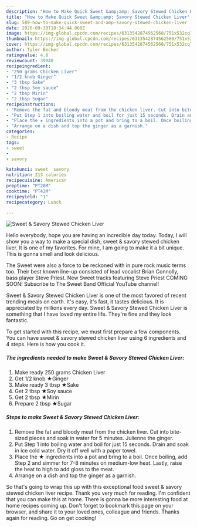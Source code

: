 ```yaml
---
description: "How to Make Quick Sweet &amp;amp; Savory Stewed Chicken Liver"
title: "How to Make Quick Sweet &amp;amp; Savory Stewed Chicken Liver"
slug: 589-how-to-make-quick-sweet-and-amp-savory-stewed-chicken-liver
date: 2020-09-30T18:34:44.860Z
image: https://img-global.cpcdn.com/recipes/6313542874562560/751x532cq70/sweet-savory-stewed-chicken-liver-recipe-main-photo.jpg
thumbnail: https://img-global.cpcdn.com/recipes/6313542874562560/751x532cq70/sweet-savory-stewed-chicken-liver-recipe-main-photo.jpg
cover: https://img-global.cpcdn.com/recipes/6313542874562560/751x532cq70/sweet-savory-stewed-chicken-liver-recipe-main-photo.jpg
author: Tyler Becker
ratingvalue: 4.8
reviewcount: 39048
recipeingredient:
- "250 grams Chicken Liver"
- "1/2 knob Ginger"
- "3 tbsp Sake"
- "2 tbsp Soy sauce"
- "2 tbsp Mirin"
- "2 tbsp Sugar"
recipeinstructions:
- "Remove the fat and bloody meat from the chicken liver. Cut into bite-sized pieces and soak in water for 5 minutes. Julienne the ginger."
- "Put Step 1 into boiling water and boil for just 15 seconds. Drain and soak in ice cold water. Dry it off well with a paper towel."
- "Place the ★ ingredients into a pot and bring to a boil. Once boiling, add Step 2 and simmer for 7-8 minutes on medium-low heat. Lastly, raise the heat to high to add gloss to the meat."
- "Arrange on a dish and top the ginger as a garnish."
categories:
- Recipe
tags:
- sweet
- 
- savory

katakunci: sweet  savory 
nutrition: 213 calories
recipecuisine: American
preptime: "PT28M"
cooktime: "PT42M"
recipeyield: "1"
recipecategory: Lunch

---
```



![Sweet &amp; Savory Stewed Chicken Liver](https://img-global.cpcdn.com/recipes/6313542874562560/751x532cq70/sweet-savory-stewed-chicken-liver-recipe-main-photo.jpg)

Hello everybody, hope you are having an incredible day today. Today, I will show you a way to make a special dish, sweet &amp; savory stewed chicken liver. It is one of my favorites. For mine, I am going to make it a bit unique. This is gonna smell and look delicious.

The Sweet were also a force to be reckoned with in pure rock music terms too. Their best known line-up consisted of lead vocalist Brian Connolly, bass player Steve Priest. New Sweet tracks featuring Steve Priest COMING SOON! Subscribe to The Sweet Band Official YouTube channel!

Sweet &amp; Savory Stewed Chicken Liver is one of the most favored of recent trending meals on earth. It's easy, it's fast, it tastes delicious. It is appreciated by millions every day. Sweet &amp; Savory Stewed Chicken Liver is something that I have loved my entire life. They're fine and they look fantastic.


To get started with this recipe, we must first prepare a few components. You can have sweet &amp; savory stewed chicken liver using 6 ingredients and 4 steps. Here is how you cook it.

<!--inarticleads1-->

##### The ingredients needed to make Sweet &amp; Savory Stewed Chicken Liver:

1. Make ready 250 grams Chicken Liver
1. Get 1/2 knob ★Ginger
1. Make ready 3 tbsp ★Sake
1. Get 2 tbsp ★Soy sauce
1. Get 2 tbsp ★Mirin
1. Prepare 2 tbsp ★Sugar




<!--inarticleads2-->

##### Steps to make Sweet &amp; Savory Stewed Chicken Liver:

1. Remove the fat and bloody meat from the chicken liver. Cut into bite-sized pieces and soak in water for 5 minutes. Julienne the ginger.
1. Put Step 1 into boiling water and boil for just 15 seconds. Drain and soak in ice cold water. Dry it off well with a paper towel.
1. Place the ★ ingredients into a pot and bring to a boil. Once boiling, add Step 2 and simmer for 7-8 minutes on medium-low heat. Lastly, raise the heat to high to add gloss to the meat.
1. Arrange on a dish and top the ginger as a garnish.




So that's going to wrap this up with this exceptional food sweet &amp; savory stewed chicken liver recipe. Thank you very much for reading. I'm confident that you can make this at home. There is gonna be more interesting food at home recipes coming up. Don't forget to bookmark this page on your browser, and share it to your loved ones, colleague and friends. Thanks again for reading. Go on get cooking!
